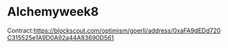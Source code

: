 # Alchemyweek8
Contract:https://blockscout.com/optimism/goerli/address/0xaFA9dEDd720C315525e1A9D0A92a44A83690D561
